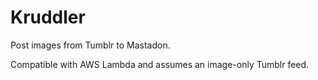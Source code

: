 Kruddler
========

Post images from Tumblr to Mastadon.

Compatible with AWS Lambda and assumes an image-only Tumblr feed.
